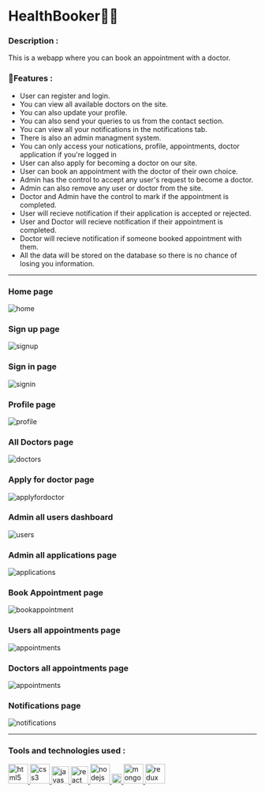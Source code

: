 # HealthBooker🧑‍⚕️

<h3>Description :</h3> 
This is a webapp where you can book an appointment with a doctor.

### 📃Features :

<ul>
<li>User can register and login.</li>
<li>You can view all available doctors on the site.</li>
<li>You can also update your profile.</li>
<li>You can also send your queries to us from the contact section.</li>
<li>You can view all your notifications in the notifications tab.</li>
<li>There is also an admin managment system.</li>
<li>You can only access your notications, profile, appointments, doctor application if you're logged in</li>
<li>User can also apply for becoming a doctor on our site.</li>
<li>User can book an appointment with the doctor of their own choice.</li>
<li>Admin has the control to accept any user's request to become a doctor.</li>
<li>Admin can also remove any user or doctor from the site.</li>
<li>Doctor and Admin have the control to mark if the appointment is completed.</li>
<li>User will recieve notification if their application is accepted or rejected.</li>
<li>User and Doctor will recieve notification if their appointment is completed.</li>
<li>Doctor will recieve notification if someone booked appointment with them.</li>
<li>All the data will be stored on the database so there is no chance of losing you information.</li>
</ul>

<hr/>

### Home page

<img src="./client/src/images/full_pic.png" alt='home'/>

### Sign up page

<img src="./client/src/images/signup.png" alt='signup'/>

### Sign in page

<img src="./client/src/images/signin.png" alt='signin'/>

### Profile page

<img src="./client/src/images/profile.png" alt='profile'/>

### All Doctors page

<img src="./client/src/images/doctors.png" alt='doctors'/>

### Apply for doctor page

<img src="./client/src/images/docapply.png" alt='applyfordoctor'/>

### Admin all users dashboard

<img src="./client/src/images/users.png" alt='users'/>

### Admin all applications page

<img src="./client/src/images/applications.png" alt='applications'/>

### Book Appointment page

<img src="./client/src/images/bookappointment.png" alt='bookappointment'/>

### Users all appointments page

<img src="./client/src/images/userappointments.png" alt='appointments'/>

### Doctors all appointments page

<img src="./client/src/images/doctorappointments.png" alt='appointments'/>

### Notifications page

<img src="./client/src/images/notifications.png" alt='notifications'/>

<hr/>

### Tools and technologies used :

<a href="https://www.w3.org/html/" target="_blank" rel="noreferrer"> <img src="https://raw.githubusercontent.com/devicons/devicon/master/icons/html5/html5-original-wordmark.svg" alt="html5" width="40" height="40"/> </a>
<a href="https://www.w3schools.com/css/" target="_blank" rel="noreferrer"> <img src="https://raw.githubusercontent.com/devicons/devicon/master/icons/css3/css3-original-wordmark.svg" alt="css3" width="40" height="40"/> </a>
<a href="https://developer.mozilla.org/en-US/docs/Web/JavaScript" target="_blank" rel="noreferrer"> <img src="https://raw.githubusercontent.com/devicons/devicon/master/icons/javascript/javascript-original.svg" alt="javascript" width="35" height="35"/> </a>
<a href="https://reactjs.org/" target="_blank" rel="noreferrer"> <img src="https://raw.githubusercontent.com/devicons/devicon/master/icons/react/react-original-wordmark.svg" alt="react" width="35" height="35"/> </a>
<a href="https://nodejs.org" target="_blank" rel="noreferrer"> <img src="https://raw.githubusercontent.com/devicons/devicon/master/icons/nodejs/nodejs-original-wordmark.svg" alt="nodejs" width="40" height="40"/> </a>
<a href="https://expressjs.com" target="_blank" rel="noreferrer"> <img src="https://github.com/MarioTerron/logo-images/raw/master/logos/expressjs.png" alt="express"  height="20"/> </a>
<a href="https://www.mongodb.com/" target="_blank" rel="noreferrer"> <img src="https://raw.githubusercontent.com/devicons/devicon/master/icons/mongodb/mongodb-original-wordmark.svg" alt="mongodb" width="40" height="40"/> </a>
<a href="https://redux.js.org" target="_blank" rel="noreferrer"> <img src="https://raw.githubusercontent.com/devicons/devicon/master/icons/redux/redux-original.svg" alt="redux" width="40" height="40"/> </a>
<br/>
